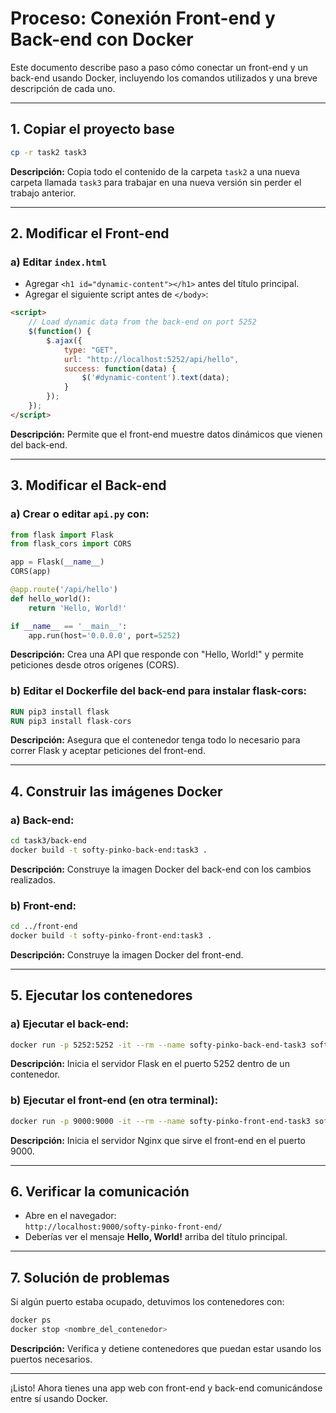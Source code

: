 # Proceso: Conexión Front-end y Back-end con Docker

Este documento describe paso a paso cómo conectar un front-end y un back-end usando Docker, incluyendo los comandos utilizados y una breve descripción de cada uno.

---

## 1. Copiar el proyecto base

```bash
cp -r task2 task3
```
**Descripción:** Copia todo el contenido de la carpeta `task2` a una nueva carpeta llamada `task3` para trabajar en una nueva versión sin perder el trabajo anterior.

---

## 2. Modificar el Front-end

### a) Editar `index.html`
- Agregar `<h1 id="dynamic-content"></h1>` antes del título principal.
- Agregar el siguiente script antes de `</body>`:

```html
<script>
    // Load dynamic data from the back-end on port 5252
    $(function() {
        $.ajax({
            type: "GET",
            url: "http://localhost:5252/api/hello",
            success: function(data) {
                $('#dynamic-content').text(data);
            }
        });
    });
</script>
```
**Descripción:** Permite que el front-end muestre datos dinámicos que vienen del back-end.

---

## 3. Modificar el Back-end

### a) Crear o editar `api.py` con:

```python
from flask import Flask
from flask_cors import CORS

app = Flask(__name__)
CORS(app)

@app.route('/api/hello')
def hello_world():
    return 'Hello, World!'

if __name__ == '__main__':
    app.run(host='0.0.0.0', port=5252)
```
**Descripción:** Crea una API que responde con "Hello, World!" y permite peticiones desde otros orígenes (CORS).

### b) Editar el Dockerfile del back-end para instalar flask-cors:

```dockerfile
RUN pip3 install flask
RUN pip3 install flask-cors
```
**Descripción:** Asegura que el contenedor tenga todo lo necesario para correr Flask y aceptar peticiones del front-end.

---

## 4. Construir las imágenes Docker

### a) Back-end:
```bash
cd task3/back-end
docker build -t softy-pinko-back-end:task3 .
```
**Descripción:** Construye la imagen Docker del back-end con los cambios realizados.

### b) Front-end:
```bash
cd ../front-end
docker build -t softy-pinko-front-end:task3 .
```
**Descripción:** Construye la imagen Docker del front-end.

---

## 5. Ejecutar los contenedores

### a) Ejecutar el back-end:
```bash
docker run -p 5252:5252 -it --rm --name softy-pinko-back-end-task3 softy-pinko-back-end:task3
```
**Descripción:** Inicia el servidor Flask en el puerto 5252 dentro de un contenedor.

### b) Ejecutar el front-end (en otra terminal):
```bash
docker run -p 9000:9000 -it --rm --name softy-pinko-front-end-task3 softy-pinko-front-end:task3
```
**Descripción:** Inicia el servidor Nginx que sirve el front-end en el puerto 9000.

---

## 6. Verificar la comunicación

- Abre en el navegador:  
  `http://localhost:9000/softy-pinko-front-end/`
- Deberías ver el mensaje **Hello, World!** arriba del título principal.

---

## 7. Solución de problemas

Si algún puerto estaba ocupado, detuvimos los contenedores con:

```bash
docker ps
docker stop <nombre_del_contenedor>
```
**Descripción:** Verifica y detiene contenedores que puedan estar usando los puertos necesarios.

---

¡Listo! Ahora tienes una app web con front-end y back-end comunicándose entre sí usando Docker. 